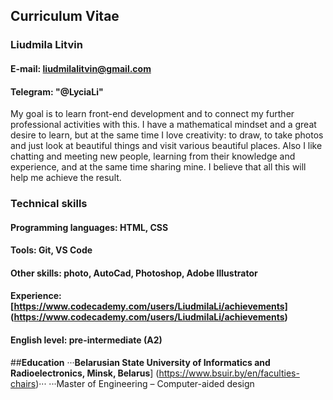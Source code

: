## **Curriculum Vitae**
### **Liudmila Litvin**
#### **E-mail:** liudmilalitvin@gmail.com
#### **Telegram:** "@LyciaLi"
My goal is to learn front-end development and to connect my further professional activities with this. I have a mathematical mindset and a great desire to learn, but at the same time I love creativity: to draw, to take photos and just look at beautiful things and visit various beautiful places. Also I like chatting and meeting new people, learning from their knowledge and experience, and at the same time sharing mine. I believe that all this will help me achieve the result.
### **Technical skills**
#### **Programming languages:** HTML, CSS
#### **Tools:** Git, VS Code
#### **Other skills:** photo, AutoCad, Photoshop, Adobe Illustrator

#### **Experience**: [https://www.codecademy.com/users/LiudmilaLi/achievements] (https://www.codecademy.com/users/LiudmilaLi/achievements)
 
#### **English level**: pre-intermediate (A2) 
 
##**Education** 
···**Belarusian State University of Informatics and Radioeleсtronics, Minsk, Belarus**] (https://www.bsuir.by/en/faculties-chairs)···
···Master of Engineering –  Computer-aided design
